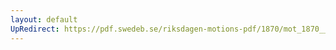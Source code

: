 ```yaml
---
layout: default
UpRedirect: https://pdf.swedeb.se/riksdagen-motions-pdf/1870/mot_1870__ak__00136.pdf
---
```

